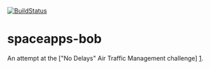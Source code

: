 [![BuildStatus](https://secure.travis-ci.org/tolien/spaceapps-bob.png)](http://travis-ci.org/tolien/spaceapps-bob)

spaceapps-bob
=============
An attempt at the ["No Delays" Air Traffic Management challenge] [1].

[1]: http://spaceappschallenge.org/challenge/no-delays-air-traffic-management/